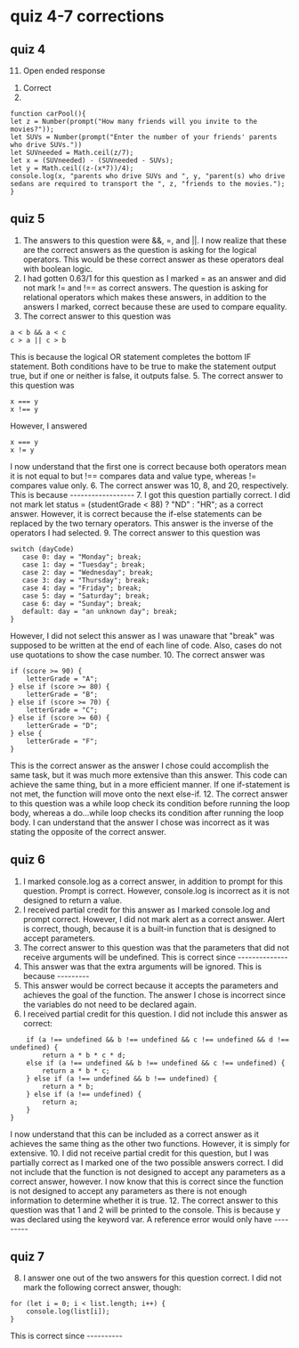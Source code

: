 # quiz 4-7 corrections

## quiz 4
11. Open ended response
  1) Correct
  2) 
  ```
function carPool(){
let z = Number(prompt("How many friends will you invite to the movies?"));
let SUVs = Number(prompt("Enter the number of your friends' parents who drive SUVs."))
let SUVneeded = Math.ceil(z/7);
let x = (SUVneeded) - (SUVneeded - SUVs);
let y = Math.ceil((z-(x*7))/4);
console.log(x, "parents who drive SUVs and ", y, "parent(s) who drive sedans are required to transport the ", z, "friends to the movies.");
}
```
## quiz 5
1. The answers to this question were &&, =, and ||. I now realize that these are the correct answers as the question is asking for the logical operators. This would be these correct answer as these operators deal with boolean logic.
2. I had gotten 0.63/1 for this question as I marked = as an answer and did not mark != and !== as correct answers. The question is asking for relational operators which makes these answers, in addition to the answers I marked, correct because these are used to compare equality.
4. The  correct answer to this question was 
```
a < b && a < c
c > a || c > b
```
This is because the logical OR statement completes the bottom IF statement. Both conditions have to be true to make the statement output true, but if one or neither is false, it outputs false.
5. The correct answer to this question was
```
x === y
x !== y
```
However, I answered 
```
x === y
x != y
```
I now understand that the first one is correct because both operators mean it is not equal to but !== compares data and value type, whereas != compares value only.
6. The correct answer was  10, 8, and 20, respectively. This is because ------------------
7. I got this question partially correct. I did not mark let status = (studentGrade < 88) ? "ND" : "HR"; as a correct answer. However, it is correct because the if-else statements can be replaced by the two ternary operators. This answer is the inverse of the operators I had selected.
9. The correct answer to this question was
```
switch (dayCode)
   case 0: day = "Monday"; break;
   case 1: day = "Tuesday"; break;
   case 2: day = "Wednesday"; break;
   case 3: day = "Thursday"; break;
   case 4: day = "Friday"; break;
   case 5: day = "Saturday"; break;
   case 6: day = "Sunday"; break;
   default: day = "an unknown day"; break;
}
```
However, I did not select this answer as I was unaware that "break" was supposed to be written at the end of each line of code. Also, cases do not use quotations to show the case number.
10. The correct answer was 
```
if (score >= 90) {
    letterGrade = "A";
} else if (score >= 80) {
    letterGrade = "B";
} else if (score >= 70) {
    letterGrade = "C";
} else if (score >= 60) {
    letterGrade = "D";
} else {
    letterGrade = "F";
}
```
This is the correct answer as the answer I chose could accomplish the same task, but it was much more extensive than this answer. This code can achieve the same thing, but in a more efficient manner. If one if-statement is not met, the function will move onto the next else-if.
12. The correct answer to this question was a while loop check its condition before running the loop body, whereas a do...while loop checks its condition after running the loop body. I can understand that the answer I chose was incorrect as it was stating the opposite of the correct answer. 
## quiz 6
1. I marked console.log as a correct answer, in addition to prompt for this question. Prompt is correct. However, console.log is incorrect as it is not designed to return a value.
2. I received partial credit for this answer as I marked console.log and prompt correct. However, I did not mark alert as a correct answer. Alert is correct, though, because it is a built-in function that is designed to accept parameters.
4. The correct answer to this question was that the parameters that did not receive arguments will be undefined. This is correct since --------------
5. This answer was that the extra arguments will be ignored. This is because ---------
6. This answer would be correct because it accepts the parameters and achieves the goal of the function. The answer I chose is incorrect since the variables do not need to be declared again.
9. I received partial credit for this question. I did not include this answer as correct:
```function multiply(a, b, c, d) {
    if (a !== undefined && b !== undefined && c !== undefined && d !== undefined) {
        return a * b * c * d;
    else if (a !== undefined && b !== undefined && c !== undefined) {
        return a * b * c;
    } else if (a !== undefined && b !== undefined) {
        return a * b;
    } else if (a !== undefined) {
        return a;
    }
}
```
I now understand that this can be included as a correct answer as it achieves the same thing as the other two functions. However, it is simply for extensive.
10. I did not receive partial credit for this question, but I was partially correct as I marked one of the two possible answers correct. I did not include that the function is not designed to accept any parameters as a correct answer, however. I now know that this is correct since the function is not designed to accept any parameters as there is not enough information to determine whether it is true.
12. The correct answer to this question was that 1 and 2 will be printed to the console. This is because y was declared using the keyword var. A reference error would only have ---------
## quiz 7
8. I answer one out of the two answers for this question correct. I did not mark the following correct answer, though:
```
for (let i = 0; i < list.length; i++) {
    console.log(list[i]);
}
```
This is correct since ----------
